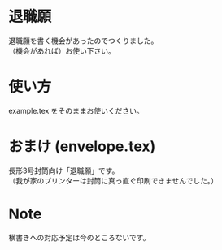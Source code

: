 # 退職願
退職願を書く機会があったのでつくりました。  
（機会があれば）お使い下さい。  

# 使い方
example.tex をそのままお使いください。

# おまけ (envelope.tex)
長形3号封筒向け「退職願」です。  
（我が家のプリンターは封筒に真っ直ぐ印刷できませんでした。）

# Note
横書きへの対応予定は今のところないです。
